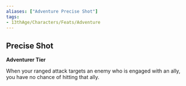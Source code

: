 ```yaml
---
aliases: ["Adventure Precise Shot"]
tags: 
- 13thAge/Characters/Feats/Adventure
---
```


## Precise Shot

__Adventurer Tier__

When your ranged attack targets an enemy who is engaged with an ally, you have no chance of hitting that ally.
